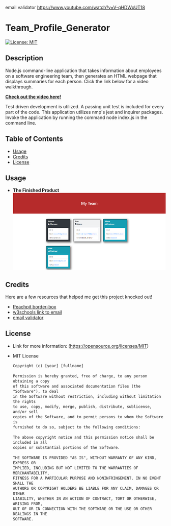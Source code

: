 
email validator https://www.youtube.com/watch?v=V-qHDWxUT18

# Team_Profile_Generator
[![License: MIT](https://img.shields.io/badge/License-MIT-yellow.svg)](https://opensource.org/licenses/MIT)

## Description
Node.js command-line application that takes information about employees on a software engineering team, then generates an HTML webpage that displays summaries for each person. Click the link below for a video walkthrough.

**[Check out the video here!]()**

Test driven development is utilized. A passing unit test is included for every part of the code. This application utilizes nmp's jest and inquirer packages. Invoke the application by running the command node index.js in the command line.

## Table of Contents
* [Usage](#usage)
* [Credits](#credits)
* [License](#license)

## Usage
* **The Finished Product**  
![Team_Profile_Generator](src/images/myteam-sm.png)

## Credits
Here are a few resources that helped me get this project knocked out!
* [Peachpit border-box](https://www.peachpit.com/articles/article.aspx?p=1925240&seqNum=3#:~:text=The%20basic%20box-shadow%20syntax%20is%20as%20follows%3A%20box-shadow%3A,negative%20values%20offset%20the%20shadow%20left%20and%20up)
* [w3schools link to email](https://www.w3schools.com/html/html_links.asp)
* [email validator](https://www.youtube.com/watch?v=V-qHDWxUT18)

## License
* Link for more information: (https://opensource.org/licenses/MIT)
* MIT License

      Copyright (c) [year] [fullname]
      
      Permission is hereby granted, free of charge, to any person obtaining a copy
      of this software and associated documentation files (the "Software"), to deal
      in the Software without restriction, including without limitation the rights
      to use, copy, modify, merge, publish, distribute, sublicense, and/or sell
      copies of the Software, and to permit persons to whom the Software is
      furnished to do so, subject to the following conditions:
      
      The above copyright notice and this permission notice shall be included in all
      copies or substantial portions of the Software.
      
      THE SOFTWARE IS PROVIDED "AS IS", WITHOUT WARRANTY OF ANY KIND, EXPRESS OR
      IMPLIED, INCLUDING BUT NOT LIMITED TO THE WARRANTIES OF MERCHANTABILITY,
      FITNESS FOR A PARTICULAR PURPOSE AND NONINFRINGEMENT. IN NO EVENT SHALL THE
      AUTHORS OR COPYRIGHT HOLDERS BE LIABLE FOR ANY CLAIM, DAMAGES OR OTHER
      LIABILITY, WHETHER IN AN ACTION OF CONTRACT, TORT OR OTHERWISE, ARISING FROM,
      OUT OF OR IN CONNECTION WITH THE SOFTWARE OR THE USE OR OTHER DEALINGS IN THE
      SOFTWARE.
